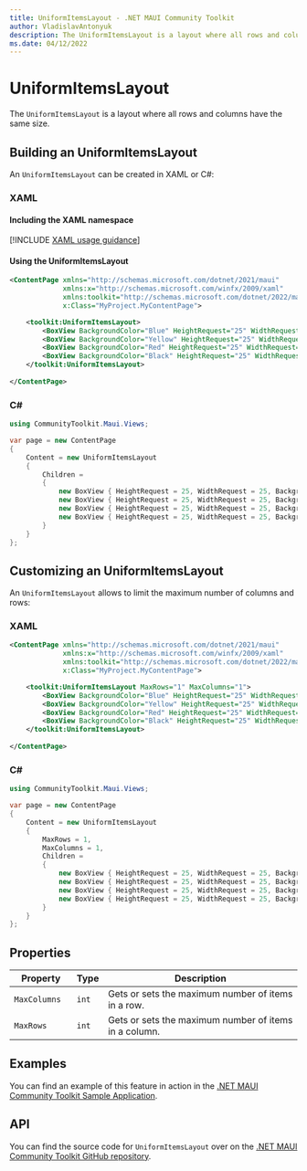 ```yaml
---
title: UniformItemsLayout - .NET MAUI Community Toolkit
author: VladislavAntonyuk
description: The UniformItemsLayout is a layout where all rows and columns have the same size.
ms.date: 04/12/2022
---
```


# UniformItemsLayout

The `UniformItemsLayout` is a layout where all rows and columns have the same size.

## Building an UniformItemsLayout

An `UniformItemsLayout` can be created in XAML or C#:

### XAML

#### Including the XAML namespace

[!INCLUDE [XAML usage guidance](../includes/xaml-usage.md)]

#### Using the UniformItemsLayout

```xml
<ContentPage xmlns="http://schemas.microsoft.com/dotnet/2021/maui"
             xmlns:x="http://schemas.microsoft.com/winfx/2009/xaml"
             xmlns:toolkit="http://schemas.microsoft.com/dotnet/2022/maui/toolkit"
             x:Class="MyProject.MyContentPage">

    <toolkit:UniformItemsLayout>
        <BoxView BackgroundColor="Blue" HeightRequest="25" WidthRequest="25"/>
        <BoxView BackgroundColor="Yellow" HeightRequest="25" WidthRequest="25"/>
        <BoxView BackgroundColor="Red" HeightRequest="25" WidthRequest="25"/>
        <BoxView BackgroundColor="Black" HeightRequest="25" WidthRequest="25"/>
    </toolkit:UniformItemsLayout>
    
</ContentPage>
```

### C#

```csharp
using CommunityToolkit.Maui.Views;

var page = new ContentPage
{
    Content = new UniformItemsLayout
    {
        Children = 
        {
            new BoxView { HeightRequest = 25, WidthRequest = 25, BackgroundColor = Colors.Blue },
            new BoxView { HeightRequest = 25, WidthRequest = 25, BackgroundColor = Colors.Yellow },
            new BoxView { HeightRequest = 25, WidthRequest = 25, BackgroundColor = Colors.Red },
            new BoxView { HeightRequest = 25, WidthRequest = 25, BackgroundColor = Colors.Black }
        }
    }
};
```

## Customizing an UniformItemsLayout

An `UniformItemsLayout` allows to limit the maximum number of columns and rows:

### XAML

```xml
<ContentPage xmlns="http://schemas.microsoft.com/dotnet/2021/maui"
             xmlns:x="http://schemas.microsoft.com/winfx/2009/xaml"
             xmlns:toolkit="http://schemas.microsoft.com/dotnet/2022/maui/toolkit"
             x:Class="MyProject.MyContentPage">

    <toolkit:UniformItemsLayout MaxRows="1" MaxColumns="1">
        <BoxView BackgroundColor="Blue" HeightRequest="25" WidthRequest="25"/>
        <BoxView BackgroundColor="Yellow" HeightRequest="25" WidthRequest="25"/>
        <BoxView BackgroundColor="Red" HeightRequest="25" WidthRequest="25"/>
        <BoxView BackgroundColor="Black" HeightRequest="25" WidthRequest="25"/>
    </toolkit:UniformItemsLayout>
    
</ContentPage>
```

### C#

```csharp
using CommunityToolkit.Maui.Views;

var page = new ContentPage
{
    Content = new UniformItemsLayout
    {
        MaxRows = 1,
        MaxColumns = 1,
        Children = 
        {
            new BoxView { HeightRequest = 25, WidthRequest = 25, BackgroundColor = Colors.Blue },
            new BoxView { HeightRequest = 25, WidthRequest = 25, BackgroundColor = Colors.Yellow },
            new BoxView { HeightRequest = 25, WidthRequest = 25, BackgroundColor = Colors.Red },
            new BoxView { HeightRequest = 25, WidthRequest = 25, BackgroundColor = Colors.Black }
        }
    }
};
```

## Properties

|Property  |Type  |Description  |
|---------|---------|---------|
| `MaxColumns  ` | `int` | Gets or sets the maximum number of items in a row. |
| `MaxRows ` | `int` | Gets or sets the maximum number of items in a column. |

## Examples

You can find an example of this feature in action in the [.NET MAUI Community Toolkit Sample Application](https://github.com/CommunityToolkit/Maui/blob/main/samples/CommunityToolkit.Maui.Sample/Pages/Layouts/).

## API

You can find the source code for `UniformItemsLayout` over on the [.NET MAUI Community Toolkit GitHub repository](https://github.com/CommunityToolkit/Maui/tree/main/src/CommunityToolkit.Maui/Layouts/UniformItemsLayout).
